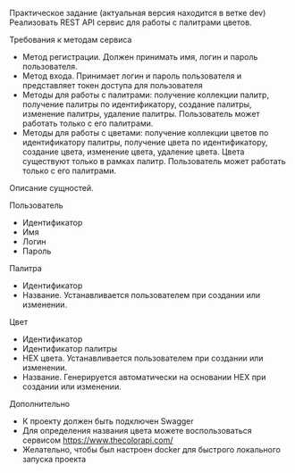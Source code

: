 Практическое задание (актуальная версия находится в ветке dev)
Реализовать REST API сервис для работы с палитрами цветов.

Требования к методам сервиса

- Метод регистрации. Должен принимать имя, логин и пароль пользователя.
- Метод входа. Принимает логин и пароль пользователя и представляет токен доступа для пользователя
- Методы для работы с палитрами: получение коллекции палитр, получение палитры по идентификатору, создание палитры, изменение палитры, удаление палитры. Пользователь может работать только с его палитрами.
- Методы для работы с цветами: получение коллекции цветов по идентификатору палитры, получение цвета по идентификатору, создание цвета, изменение цвета, удаление цвета. Цвета существуют только в рамках палитр. Пользователь может работать только с его палитрами.

Описание сущностей.
 

Пользователь

- Идентификатор
- Имя
- Логин
- Пароль

Палитра

- Идентификатор
- Название. Устанавливается пользователем при создании или изменении.

Цвет

- Идентификатор
- Идентификатор палитры
- HEX цвета. Устанавливается пользователем при создании или изменении.
- Название. Генерируется автоматически на основании HEX при создании или изменении.

Дополнительно
- К проекту должен быть подключен Swagger
- Для определения названия цвета можете воспользоваться сервисом https://www.thecolorapi.com/
- Желательно, чтобы был настроен docker для быстрого локального запуска проекта
